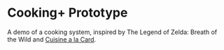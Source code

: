 # Cooking+ Prototype

A demo of a cooking system, inspired by The Legend of Zelda: Breath of the Wild and [Cuisine a la Card](https://boardgamegeek.com/boardgame/175541/cuisine-la-card).